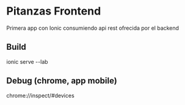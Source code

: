# Pitanzas Frontend
Primera app con Ionic consumiendo api rest ofrecida por el backend  

## Build
ionic serve --lab

## Debug (chrome, app mobile)
chrome://inspect/#devices
